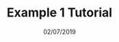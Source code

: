 ---
title: Example 1 Tutorial
date: 02/07/2019
blurb: An example tutorial to help people to use Kitura
---